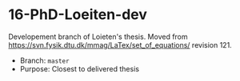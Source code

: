 # 16-PhD-Loeiten-dev
Developement branch of Loieten's thesis.
Moved from https://svn.fysik.dtu.dk/mmag/LaTex/set_of_equations/ revision 121.

* Branch: `master`
* Purpose: Closest to delivered thesis
